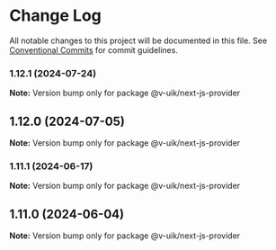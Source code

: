 # Change Log

All notable changes to this project will be documented in this file.
See [Conventional Commits](https://conventionalcommits.org) for commit guidelines.

### 1.12.1 (2024-07-24)

**Note:** Version bump only for package @v-uik/next-js-provider





## 1.12.0 (2024-07-05)

**Note:** Version bump only for package @v-uik/next-js-provider





### 1.11.1 (2024-06-17)

**Note:** Version bump only for package @v-uik/next-js-provider





## 1.11.0 (2024-06-04)

**Note:** Version bump only for package @v-uik/next-js-provider
